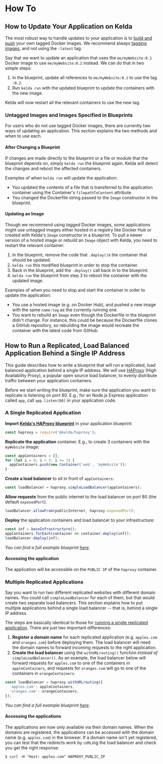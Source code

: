 # How To

## How to Update Your Application on Kelda
The most robust way to handle updates to your application is to [build and
push](https://docs.docker.com/get-started/part2/) your own tagged Docker images.
We recommend always [tagging images](https://docs.docker.com/engine/reference/commandline/build/#tag-an-image--t),
and not using the `:latest` tag.

Say that we want to update an application that uses the `me/myWebsite:0.1`
Docker image to use `me/myWebsite:0.2` instead. We can do that in two simple
steps:

1. In the blueprint, update all references to `me/myWebsite:0.1` to use the tag
`:0.2`.
2. Run `kelda run` with the updated blueprint to update the containers with the
new image.

Kelda will now restart all the relevant containers to use the new tag.

### Untagged Images and Images Specified in Blueprints
For users who do not use tagged Docker images, there are currently two ways of
updating an application. This section explains the two methods and when to use
each.

#### After Changing a Blueprint
If changes are made directly to the blueprint or a file or module that the
blueprint depends on, simply `kelda run` the blueprint again. Kelda will detect
the changes and reboot the affected containers.

Examples of when `kelda run` will update the application:

* You updated the contents of a file that is transferred to the application
container using the Container's `filepathToContent` attribute.
* You changed the Dockerfile string passed to the `Image` constructor in the
blueprint.


#### Updating an Image
Though we recommend using _tagged_ Docker images, some applications might use
untagged images either hosted in a registry like Docker Hub or created with
Kelda's `Image` constructor in a blueprint. To pull a newer version of a hosted
image or rebuild an `Image` object with Kelda, you need to restart the relevant
container:

1. In the blueprint, remove the code that `.deploy()`s the container that
should be updated.
2. `kelda run` this modified blueprint in order to stop the container.
3. Back in the blueprint, add the `.deploy()` call back in to the blueprint.
4. `kelda run` the blueprint from step 3 to reboot the container with the
updated image.

Examples of when you need to stop and start the container in order to update the
application:

* You use a hosted image (e.g. on Docker Hub), and pushed a new image with the
same `name:tag` as the currently running one.
* You want to rebuild an `Image` even though the Dockerfile in the blueprint
didn't change. For instance, this could be because the Dockerfile clones a
GitHub repository, so rebuilding the image would recreate the container with
the latest code from GitHub.

## How to Run a Replicated, Load Balanced Application Behind a Single IP Address
This guide describes how to write a blueprint that will run a replicated, load
balanced application behind a single IP address. We will use [HAProxy](https://www.haproxy.com/)
(High Availability Proxy), a popular open source load balancer, to evenly
distribute traffic between your application containers.

Before we start writing the blueprint, make sure the application you want to
replicate is listening on port 80. E.g., for an Node.js Express application
called `app`, call `app.listen(80)` in your application code.

### A Single Replicated Application
**Import [Kelda's HAProxy blueprint](https://github.com/kelda/haproxy)** in your
application blueprint:

```javascript
const haproxy = require('@kelda/haproxy');
```

**Replicate the application** container. E.g., to create 3 containers with the
`myWebsite` image:

```javascript
const appContainers = [];
for (let i = 0; i < 3; i += 1) {
  appContainers.push(new Container('web', 'myWebsite'));
}
```

**Create a load balancer** to sit in front of `appContainers`:

```javascript
const loadBalancer = haproxy.simpleLoadBalancer(appContainers);
```

**Allow requests** from the public internet to the load balancer on port 80 (the
default `exposedPort`).

```javascript
loadBalancer.allowFrom(publicInternet, haproxy.exposedPort);
```

**Deploy** the application containers and load balancer to your infrastructure:

```javascript
const inf = baseInfrastructure();
appContainers.forEach(container => container.deploy(inf));
loadBalancer.deploy(inf);
```

*You can find a full example blueprint [here](https://github.com/kelda/haproxy/blob/master/examples/haproxyExampleSingleApp.js).*


#### Accessing the application
The application will be accessible on the `PUBLIC IP` of the `haproxy`
container.

### Multiple Replicated Applications
Say you want to run two different replicated websites with different domain
names. You could call `simpleLoadBalancer` for each of them, but that would
create two separate load balancers. This section explains how to put multiple
applications behind a single load balancer -- that is, behind a single
IP address.

The steps are basically identical to those for [running a single replicated application](#a-single-replicated-application).
There are just two important differences:

1. **Register a domain name** for each replicated application (e.g. `apples.com`
  and `oranges.com`) before deploying them. The load balancer will need the
  domain names to forward incoming requests to the right application.
2. **Create the load balancer** using the `withURLrouting()` function _instead
  of_  `simpleLoadBalancer()`. As an example, the load balancer below will
  forward requests for `apples.com` to one of the containers in
  `appleContainers`, and requests for `oranges.com` will go to one of the
  containers in `orangeContainers`.

```javascript
const loadBalancer = haproxy.withURLrouting({
  'apples.com': appleContainers,
  'oranges.com': orangeContainers,
});
```

*You can find a full example blueprint [here](https://github.com/kelda/haproxy/blob/master/examples/haproxyExampleMultipleApps.js).*

#### Accessing the applications
The applications are now only available via their domain names. When the domains
are registered, the applications can be accessed with the domain name
(e.g. `apples.com`) in the browser. If a domain name isn't yet
registered, you can test that the redirects work by `cURL`ing the load balancer
and check you get the right response:

```console
$ curl -H "Host: apples.com" HAPROXY_PUBLIC_IP
```
